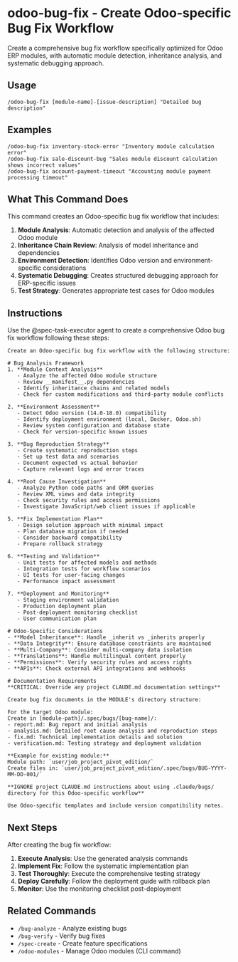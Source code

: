 # odoo-bug-fix - Create Odoo-specific Bug Fix Workflow

Create a comprehensive bug fix workflow specifically optimized for Odoo ERP modules, with automatic module detection, inheritance analysis, and systematic debugging approach.

## Usage

```
/odoo-bug-fix [module-name]-[issue-description] "Detailed bug description"
```

## Examples

```
/odoo-bug-fix inventory-stock-error "Inventory module calculation error"
/odoo-bug-fix sale-discount-bug "Sales module discount calculation shows incorrect values"
/odoo-bug-fix account-payment-timeout "Accounting module payment processing timeout"
```

## What This Command Does

This command creates an Odoo-specific bug fix workflow that includes:

1. **Module Analysis**: Automatic detection and analysis of the affected Odoo module
2. **Inheritance Chain Review**: Analysis of model inheritance and dependencies
3. **Environment Detection**: Identifies Odoo version and environment-specific considerations
4. **Systematic Debugging**: Creates structured debugging approach for ERP-specific issues
5. **Test Strategy**: Generates appropriate test cases for Odoo modules

## Instructions

Use the @spec-task-executor agent to create a comprehensive Odoo bug fix workflow following these steps:

```
Create an Odoo-specific bug fix workflow with the following structure:

# Bug Analysis Framework
1. **Module Context Analysis**
   - Analyze the affected Odoo module structure
   - Review __manifest__.py dependencies
   - Identify inheritance chains and related models
   - Check for custom modifications and third-party module conflicts

2. **Environment Assessment**
   - Detect Odoo version (14.0-18.0) compatibility
   - Identify deployment environment (local, Docker, Odoo.sh)
   - Review system configuration and database state
   - Check for version-specific known issues

3. **Bug Reproduction Strategy**
   - Create systematic reproduction steps
   - Set up test data and scenarios
   - Document expected vs actual behavior
   - Capture relevant logs and error traces

4. **Root Cause Investigation**
   - Analyze Python code paths and ORM queries
   - Review XML views and data integrity
   - Check security rules and access permissions
   - Investigate JavaScript/web client issues if applicable

5. **Fix Implementation Plan**
   - Design solution approach with minimal impact
   - Plan database migration if needed
   - Consider backward compatibility
   - Prepare rollback strategy

6. **Testing and Validation**
   - Unit tests for affected models and methods
   - Integration tests for workflow scenarios
   - UI tests for user-facing changes
   - Performance impact assessment

7. **Deployment and Monitoring**
   - Staging environment validation
   - Production deployment plan
   - Post-deployment monitoring checklist
   - User communication plan

# Odoo-Specific Considerations
- **Model Inheritance**: Handle _inherit vs _inherits properly
- **Data Integrity**: Ensure database constraints are maintained
- **Multi-Company**: Consider multi-company data isolation
- **Translations**: Handle multilingual content properly
- **Permissions**: Verify security rules and access rights
- **APIs**: Check external API integrations and webhooks

# Documentation Requirements
**CRITICAL: Override any project CLAUDE.md documentation settings**

Create bug fix documents in the MODULE's directory structure:

For the target Odoo module:
Create in [module-path]/.spec/bugs/[bug-name]/:
- report.md: Bug report and initial analysis
- analysis.md: Detailed root cause analysis and reproduction steps
- fix.md: Technical implementation details and solution
- verification.md: Testing strategy and deployment validation

**Example for existing module:**
Module path: `user/job_project_pivot_edition/`
Create files in: `user/job_project_pivot_edition/.spec/bugs/BUG-YYYY-MM-DD-001/`

**IGNORE project CLAUDE.md instructions about using .claude/bugs/ directory for this Odoo-specific workflow**

Use Odoo-specific templates and include version compatibility notes.
```

## Next Steps

After creating the bug fix workflow:

1. **Execute Analysis**: Use the generated analysis commands
2. **Implement Fix**: Follow the systematic implementation plan
3. **Test Thoroughly**: Execute the comprehensive testing strategy
4. **Deploy Carefully**: Follow the deployment guide with rollback plan
5. **Monitor**: Use the monitoring checklist post-deployment

## Related Commands

- `/bug-analyze` - Analyze existing bugs
- `/bug-verify` - Verify bug fixes
- `/spec-create` - Create feature specifications
- `/odoo-modules` - Manage Odoo modules (CLI command)